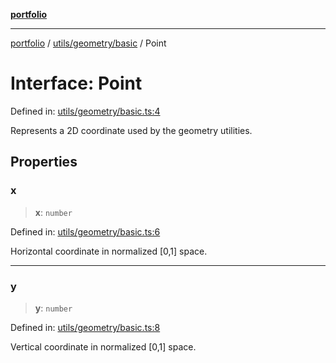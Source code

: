[**portfolio**](../../../../README.md)

***

[portfolio](../../../../modules.md) / [utils/geometry/basic](../README.md) / Point

# Interface: Point

Defined in: [utils/geometry/basic.ts:4](https://github.com/tnorlund/Portfolio/blob/3ebfe498ba2c0f23e09d3a35170b3d9043711fe2/portfolio/utils/geometry/basic.ts#L4)

Represents a 2D coordinate used by the geometry utilities.

## Properties

### x

> **x**: `number`

Defined in: [utils/geometry/basic.ts:6](https://github.com/tnorlund/Portfolio/blob/3ebfe498ba2c0f23e09d3a35170b3d9043711fe2/portfolio/utils/geometry/basic.ts#L6)

Horizontal coordinate in normalized [0,1] space.

***

### y

> **y**: `number`

Defined in: [utils/geometry/basic.ts:8](https://github.com/tnorlund/Portfolio/blob/3ebfe498ba2c0f23e09d3a35170b3d9043711fe2/portfolio/utils/geometry/basic.ts#L8)

Vertical coordinate in normalized [0,1] space.
